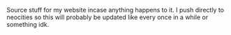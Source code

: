 Source stuff for my website incase anything happens to it. I push directly to neocities so this will probably be updated like every once in a while or something idk.
